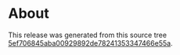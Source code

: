 <!--
Copyright (c) Microsoft Corporation. All rights reserved.
Licensed under the MIT License.
-->
              
# About
              
This release was generated from this source tree [5ef706845aba00929892de78241353347466e55a](https://github.com/microsoft/accessibility-insights-action/tree/5ef706845aba00929892de78241353347466e55a).

